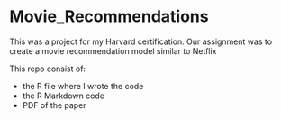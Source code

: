 # Movie_Recommendations
This was a project for my Harvard certification. Our assignment was to create a movie recommendation model similar to Netflix

This repo consist of:
* the R file where I wrote the code
* the R Markdown code
* PDF of the paper
